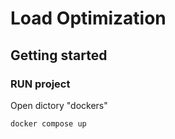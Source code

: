 # Load Optimization



## Getting started


### RUN project

Open dictory "dockers" 

```shell
docker compose up
```

